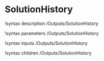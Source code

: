 <!-- MOOSE Documentation Stub: Remove this when content is added. -->

# SolutionHistory
!syntax description /Outputs/SolutionHistory

!syntax parameters /Outputs/SolutionHistory

!syntax inputs /Outputs/SolutionHistory

!syntax children /Outputs/SolutionHistory
